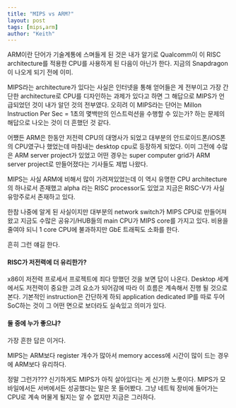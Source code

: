 ```yaml
---
title: "MIPS vs ARM?"
layout: post
tags: [mips,arm]
author: "Keith"
---
```


ARM이란 단어가 기술계통에 스며들게 된 것은 내가 알기로 Qualcomm이 이 RISC architecture를 적용한 CPU를 사용하게 된 다음이 아닌가 한다. 지금의 Snapdragon이 나오게 되기 전에 이미.

MIPS라는 architecture가 있다는 사실은 인터넷을 통해 얻어들은 게 전부이고 가장 간단한 architecture로 CPU를 디자인하는 과제가 있다고 하면 그 해답으로 MIPS가 언급되었던 것이 내가 알던 것의 전부였다. 오히려 이 MIPS라는 단어는 Millon Instruction Per Sec = 1초의 몇백만의 인스트럭션을 수행할 수 있는가? 하는 문제의 해답으로 나오는 것이 더 흔했던 것 같다.

어쨌든 ARM은 한동안 저전력 CPU의 대명사가 되었고 대부분의 안드로이드폰/iOS폰의 CPU였구나 했었는데 마침내는 desktop cpu로 등장하게 되었다. 이미 그전에 수많은 ARM server project가 있었고 어떤 경우는 super computer grid가 ARM server project로 만들어졌다는 기사들도 제법 나왔다.

MIPS는 사실 ARM에 비해서 많이 가려져있었는데 이 역시 유명한 CPU architecture의 하나로서 존재했고 alpha 라는 RISC processor도 있었고 지금은 RISC-V가 사실 유망주로서 존재하고 있다.

한참 나중에 알게 된 사실이지만 대부분의 network switch가 MIPS CPU로 만들어져왔고 지금도 수많은 공유기/HUB들의 main CPU가 MIPS core를 가지고 있다. 비용을 줄여야 되니 1 core CPU에 불과하지만 GbE 트래픽도 소화를 한다. 

흔히 그런 얘길 한다. 

#### RISC가 저전력에 더 유리한가?

x86이 저전력 프로세서 프로젝트에 죄다 망했던 것을 보면 답이 나온다. Desktop 세계에서도 저전력이 중요한 고려 요소가 되어감에 따라 이 흐름은 계속해서 진행 될 것으로 본다. 기본적인 instruction은 간단하게 하되 application dedicated IP를 따로 두어 SoC하는 것이 그 어떤 면으로 보더라도 실속있고 의미가 있다.

#### 둘 중에 누가 좋으냐? 

가장 흔한 답은 이거다.

MIPS는 ARM보다 register 개수가 많아서 memory access에 시간이 많이 드는 경우에 ARM보다 유리하다.

정말 그런가??? 신기하게도 MIPS가 아직 살아있다는 게 신기한 노릇이다. MIPS가 모바일에서든 서버에서든 성공했다는 말은 못 들어봤다. 그냥 네트웍 장비에 들어가는 CPU로 계속 머물게 될지는 알 수 없지만 지금은 그러하다.

